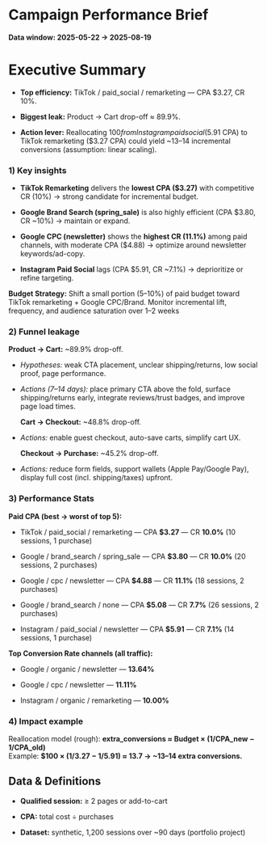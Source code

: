 

# Campaign Performance Brief

**Data window: 2025-05-22 → 2025-08-19**

# Executive Summary

* **Top efficiency:** TikTok / paid\_social / remarketing — CPA $3.27, CR 10%.

* **Biggest leak:** Product → Cart drop-off ≈ 89.9%.

* **Action lever:** Reallocating $100 from Instagram paid social ($5.91 CPA) to TikTok remarketing ($3.27 CPA) could yield \~13–14 incremental conversions (assumption: linear scaling).

### **1\) Key insights**

* **TikTok Remarketing** delivers the **lowest CPA ($3.27)** with competitive CR (10%) → strong candidate for incremental budget.

* **Google Brand Search (spring\_sale)** is also highly efficient (CPA $3.80, CR \~10%) → maintain or expand.

* **Google CPC (newsletter)** shows the **highest CR (11.1%)** among paid channels, with moderate CPA ($4.88) → optimize around newsletter keywords/ad-copy.

* **Instagram Paid Social** lags (CPA $5.91, CR \~7.1%) → deprioritize or refine targeting.

**Budget Strategy:** Shift a small portion (5–10%) of paid budget toward TikTok remarketing \+ Google CPC/Brand. Monitor incremental lift, frequency, and audience saturation over 1–2 weeks

### **2\) Funnel leakage**

**Product → Cart:** \~89.9% drop-off.

* *Hypotheses:* weak CTA placement, unclear shipping/returns, low social proof, page performance.  
* *Actions (7–14 days):* place primary CTA above the fold, surface shipping/returns early, integrate reviews/trust badges, and improve page load times.

  **Cart → Checkout:** \~48.8% drop-off.  
* *Actions:* enable guest checkout, auto-save carts, simplify cart UX.

  **Checkout → Purchase:** \~45.2% drop-off.  
* *Actions:* reduce form fields, support wallets (Apple Pay/Google Pay), display full cost (incl. shipping/taxes) upfront.

### **3\) Performance Stats**

**Paid CPA (best → worst of top 5):**

* TikTok / paid\_social / remarketing — CPA **$3.27** — CR **10.0%** (10 sessions, 1 purchase)

* Google / brand\_search / spring\_sale — CPA **$3.80** — CR **10.0%** (20 sessions, 2 purchases)

* Google / cpc / newsletter — CPA **$4.88** — CR **11.1%** (18 sessions, 2 purchases)

* Google / brand\_search / none — CPA **$5.08** — CR **7.7%** (26 sessions, 2 purchases)

* Instagram / paid\_social / newsletter — CPA **$5.91** — CR **7.1%** (14 sessions, 1 purchase)

**Top Conversion Rate channels (all traffic):**

* Google / organic / newsletter — **13.64%**

* Google / cpc / newsletter — **11.11%**

* Instagram / organic / remarketing — **10.00%**

### **4\) Impact example**

Reallocation model (rough): **extra\_conversions ≈ Budget × (1/CPA\_new − 1/CPA\_old)**  
 Example: **$100 × (1/3.27 − 1/5.91) ≈ 13.7 → \~13–14 extra conversions.**

## Data & Definitions

* **Qualified session:** ≥ 2 pages or add-to-cart

* **CPA:** total cost ÷ purchases

* **Dataset:** synthetic, 1,200 sessions over \~90 days (portfolio project)

